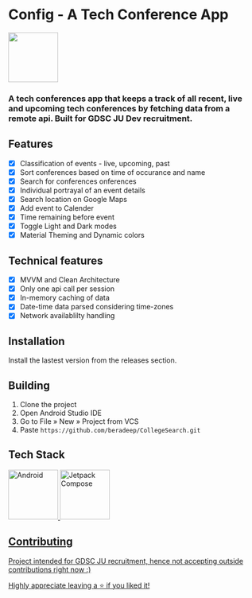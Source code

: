 # Config - A Tech Conference App 
<img src='https://github.com/beradeep/TechConferenceApp/assets/124783808/0d4b4df8-e6b2-4a07-b28b-409ccaf34a23' height='100px'>

### A tech conferences app that keeps a track of all recent, live and upcoming tech conferences by fetching data from a remote api. Built for GDSC JU Dev recruitment.

## Features
- [x] Classification of events - live, upcoming, past
- [x] Sort conferences based on time of occurance and name
- [x] Search for conferences
onferences
- [x] Individual portrayal of an event details
- [x] Search location on Google Maps
- [x] Add event to Calender
- [x] Time remaining before event
- [x] Toggle Light and Dark modes
- [x] Material Theming and Dynamic colors

## Technical features
- [x] MVVM and Clean Architecture
- [x] Only one api call per session
- [x] In-memory caching of data
- [x] Date-time data parsed considering time-zones
- [x] Network availablilty handling

## Installation

Install the lastest version from the releases section.
    
## Building

1. Clone the project
2. Open Android Studio IDE
3. Go to File » New » Project from VCS
4. Paste ``` https://github.com/beradeep/CollegeSearch.git ```

## Tech Stack

<a href='https://kotlinlang.org/docs/android-overview.html'><img alt='Android' src='https://developer.android.com/static/images/cluster-illustrations/kotlin-hero.svg' height='100px'>
<a href='https://developer.android.com/jetpack/compose'><img alt='Jetpack Compose' src='https://3.bp.blogspot.com/-VVp3WvJvl84/X0Vu6EjYqDI/AAAAAAAAPjU/ZOMKiUlgfg8ok8DY8Hc-ocOvGdB0z86AgCLcBGAsYHQ/s1600/jetpack%2Bcompose%2Bicon_RGB.png' height='100px'>


## Contributing

Project intended for GDSC JU recruitment, hence not accepting outside contributions right now :)

Highly appreciate leaving a :star: if you liked it!

